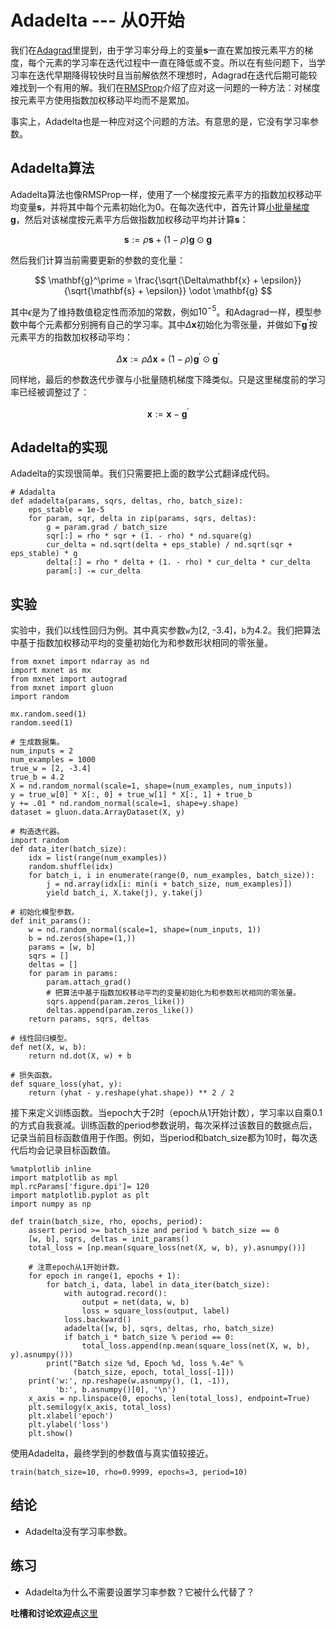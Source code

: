 # Adadelta --- 从0开始


我们在[Adagrad](adagrad-scratch.md)里提到，由于学习率分母上的变量$\mathbf{s}$一直在累加按元素平方的梯度，每个元素的学习率在迭代过程中一直在降低或不变。所以在有些问题下，当学习率在迭代早期降得较快时且当前解依然不理想时，Adagrad在迭代后期可能较难找到一个有用的解。我们在[RMSProp](rmsprop-scratch.md)介绍了应对这一问题的一种方法：对梯度按元素平方使用指数加权移动平均而不是累加。

事实上，Adadelta也是一种应对这个问题的方法。有意思的是，它没有学习率参数。


## Adadelta算法

Adadelta算法也像RMSProp一样，使用了一个梯度按元素平方的指数加权移动平均变量$\mathbf{s}$，并将其中每个元素初始化为0。在每次迭代中，首先计算[小批量梯度](gd-sgd-scratch.md) $\mathbf{g}$，然后对该梯度按元素平方后做指数加权移动平均并计算$\mathbf{s}$：

$$\mathbf{s} := \rho \mathbf{s} + (1 - \rho) \mathbf{g} \odot \mathbf{g} $$

然后我们计算当前需要更新的参数的变化量：

$$ \mathbf{g}^\prime = \frac{\sqrt{\Delta\mathbf{x} + \epsilon}}{\sqrt{\mathbf{s} + \epsilon}}   \odot \mathbf{g} $$


其中$\epsilon$是为了维持数值稳定性而添加的常数，例如$10^{-5}$。和Adagrad一样，模型参数中每个元素都分别拥有自己的学习率。其中$\Delta\mathbf{x}$初始化为零张量，并做如下$\mathbf{g}^\prime$按元素平方的指数加权移动平均：

$$\Delta\mathbf{x} := \rho \Delta\mathbf{x} + (1 - \rho) \mathbf{g}^\prime \odot \mathbf{g}^\prime $$

同样地，最后的参数迭代步骤与小批量随机梯度下降类似。只是这里梯度前的学习率已经被调整过了：

$$\mathbf{x} := \mathbf{x} - \mathbf{g}^\prime $$


## Adadelta的实现

Adadelta的实现很简单。我们只需要把上面的数学公式翻译成代码。

```{.python .input}
# Adadalta
def adadelta(params, sqrs, deltas, rho, batch_size):
    eps_stable = 1e-5
    for param, sqr, delta in zip(params, sqrs, deltas):
        g = param.grad / batch_size
        sqr[:] = rho * sqr + (1. - rho) * nd.square(g)
        cur_delta = nd.sqrt(delta + eps_stable) / nd.sqrt(sqr + eps_stable) * g
        delta[:] = rho * delta + (1. - rho) * cur_delta * cur_delta
        param[:] -= cur_delta 
```

## 实验

实验中，我们以线性回归为例。其中真实参数`w`为[2, -3.4]，`b`为4.2。我们把算法中基于指数加权移动平均的变量初始化为和参数形状相同的零张量。

```{.python .input  n=1}
from mxnet import ndarray as nd
import mxnet as mx
from mxnet import autograd
from mxnet import gluon
import random

mx.random.seed(1)
random.seed(1)

# 生成数据集。
num_inputs = 2
num_examples = 1000
true_w = [2, -3.4]
true_b = 4.2
X = nd.random_normal(scale=1, shape=(num_examples, num_inputs))
y = true_w[0] * X[:, 0] + true_w[1] * X[:, 1] + true_b
y += .01 * nd.random_normal(scale=1, shape=y.shape)
dataset = gluon.data.ArrayDataset(X, y)

# 构造迭代器。
import random
def data_iter(batch_size):
    idx = list(range(num_examples))
    random.shuffle(idx)
    for batch_i, i in enumerate(range(0, num_examples, batch_size)):
        j = nd.array(idx[i: min(i + batch_size, num_examples)])
        yield batch_i, X.take(j), y.take(j)

# 初始化模型参数。
def init_params():
    w = nd.random_normal(scale=1, shape=(num_inputs, 1))
    b = nd.zeros(shape=(1,))
    params = [w, b]
    sqrs = []
    deltas = []
    for param in params:
        param.attach_grad()
        # 把算法中基于指数加权移动平均的变量初始化为和参数形状相同的零张量。
        sqrs.append(param.zeros_like())
        deltas.append(param.zeros_like())
    return params, sqrs, deltas

# 线性回归模型。
def net(X, w, b):
    return nd.dot(X, w) + b

# 损失函数。
def square_loss(yhat, y):
    return (yhat - y.reshape(yhat.shape)) ** 2 / 2
```

接下来定义训练函数。当epoch大于2时（epoch从1开始计数），学习率以自乘0.1的方式自我衰减。训练函数的period参数说明，每次采样过该数目的数据点后，记录当前目标函数值用于作图。例如，当period和batch_size都为10时，每次迭代后均会记录目标函数值。

```{.python .input  n=2}
%matplotlib inline
import matplotlib as mpl
mpl.rcParams['figure.dpi']= 120
import matplotlib.pyplot as plt
import numpy as np

def train(batch_size, rho, epochs, period):
    assert period >= batch_size and period % batch_size == 0
    [w, b], sqrs, deltas = init_params()
    total_loss = [np.mean(square_loss(net(X, w, b), y).asnumpy())]

    # 注意epoch从1开始计数。
    for epoch in range(1, epochs + 1):
        for batch_i, data, label in data_iter(batch_size):
            with autograd.record():
                output = net(data, w, b)
                loss = square_loss(output, label)
            loss.backward()
            adadelta([w, b], sqrs, deltas, rho, batch_size)
            if batch_i * batch_size % period == 0:
                total_loss.append(np.mean(square_loss(net(X, w, b), y).asnumpy()))
        print("Batch size %d, Epoch %d, loss %.4e" % 
              (batch_size, epoch, total_loss[-1]))
    print('w:', np.reshape(w.asnumpy(), (1, -1)), 
          'b:', b.asnumpy()[0], '\n')
    x_axis = np.linspace(0, epochs, len(total_loss), endpoint=True)
    plt.semilogy(x_axis, total_loss)
    plt.xlabel('epoch')
    plt.ylabel('loss')
    plt.show()
```

使用Adadelta，最终学到的参数值与真实值较接近。

```{.python .input  n=3}
train(batch_size=10, rho=0.9999, epochs=3, period=10)
```

## 结论

* Adadelta没有学习率参数。


## 练习

* Adadelta为什么不需要设置学习率参数？它被什么代替了？

**吐槽和讨论欢迎点**[这里]()
